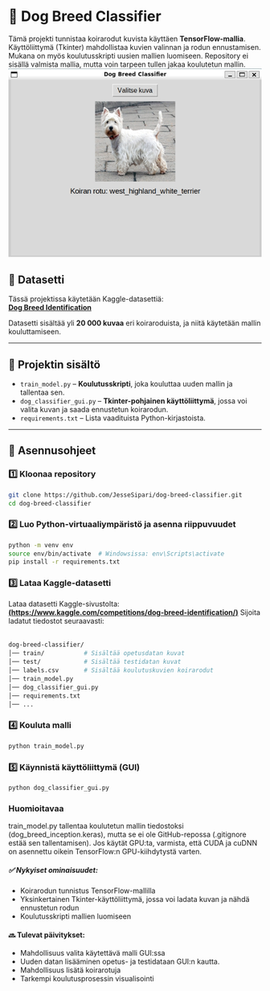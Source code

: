 # 🐶 Dog Breed Classifier

Tämä projekti tunnistaa koirarodut kuvista käyttäen **TensorFlow-mallia**. Käyttöliittymä (Tkinter) mahdollistaa kuvien valinnan ja rodun ennustamisen. Mukana on myös koulutusskripti uusien mallien luomiseen. Repository ei sisällä valmista mallia, mutta voin tarpeen tullen jakaa koulutetun mallin.
![Dog Breed Classifier GUI](image01.jpg)
## 📌 Datasetti
Tässä projektissa käytetään Kaggle-datasettiä:  
**[Dog Breed Identification](https://www.kaggle.com/competitions/dog-breed-identification/overview)**  

Datasetti sisältää yli **20 000 kuvaa** eri koiraroduista, ja niitä käytetään mallin kouluttamiseen.

---

## 📜 Projektin sisältö
- `train_model.py` – **Koulutusskripti**, joka kouluttaa uuden mallin ja tallentaa sen.
- `dog_classifier_gui.py` – **Tkinter-pohjainen käyttöliittymä**, jossa voi valita kuvan ja saada ennustetun koirarodun.
- `requirements.txt` – Lista vaadituista Python-kirjastoista.

---

## 🚀 Asennusohjeet

### 1️⃣ Kloonaa repository
```bash
git clone https://github.com/JesseSipari/dog-breed-classifier.git
cd dog-breed-classifier
```

### 2️⃣ Luo Python-virtuaaliympäristö ja asenna riippuvuudet
```bash
python -m venv env
source env/bin/activate  # Windowsissa: env\Scripts\activate
pip install -r requirements.txt
```

### 3️⃣ Lataa Kaggle-datasetti
Lataa datasetti Kaggle-sivustolta: **[(https://www.kaggle.com/competitions/dog-breed-identification/)](https://www.kaggle.com/competitions/dog-breed-identification/overview)**
Sijoita ladatut tiedostot seuraavasti:

```bash

dog-breed-classifier/
│── train/           # Sisältää opetusdatan kuvat
│── test/            # Sisältää testidatan kuvat
│── labels.csv       # Sisältää koulutuskuvien koirarodut
│── train_model.py
│── dog_classifier_gui.py
│── requirements.txt
│── ...
```
### 4️⃣ Kouluta malli
```bash
python train_model.py
```

### 5️⃣ Käynnistä käyttöliittymä (GUI)
```bash
python dog_classifier_gui.py
```

### Huomioitavaa
train_model.py tallentaa koulutetun mallin tiedostoksi (dog_breed_inception.keras), mutta se ei ole GitHub-repossa (.gitignore estää sen tallentamisen).
Jos käytät GPU:ta, varmista, että CUDA ja cuDNN on asennettu oikein TensorFlow:n GPU-kiihdytystä varten.

##### ✅ Nykyiset ominaisuudet:

- Koirarodun tunnistus TensorFlow-mallilla
- Yksinkertainen Tkinter-käyttöliittymä, jossa voi ladata kuvan ja nähdä ennustetun rodun
- Koulutusskripti mallien luomiseen

#### 🔜 Tulevat päivitykset:

- Mahdollisuus valita käytettävä malli GUI:ssa
- Uuden datan lisääminen opetus- ja testidataan GUI:n kautta.
- Mahdollisuus lisätä koirarotuja
- Tarkempi koulutusprosessin visualisointi

